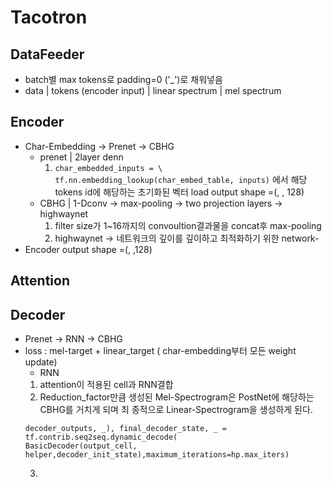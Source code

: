 # Tacotron

## DataFeeder 
- batch별 max tokens로 padding=0 ('_')로 채워넣음
- data
| tokens (encoder input) 
| linear spectrum
| mel spectrum



## Encoder

- Char-Embedding -> Prenet -> CBHG  
	- prenet | 2layer denn
		1. ``char_embedded_inputs = \
	tf.nn.embedding_lookup(char_embed_table, inputs)`` 에서 해당 tokens id에 해당하는 초기화된 벡터 load 
	output shape =(, , 128)
	- CBHG |  1-Dconv -> max-pooling ->  two projection layers ->  highwaynet 
		1. filter size가 1~16까지의 convoultion결과물을 concat후 max-pooling
		2. highwaynet -> 네트워크의 깊이를 깊이하고 최적화하기 위한 network-
- Encoder output shape =(, ,128)

## Attention

## Decoder

- Prenet -> RNN -> CBHG 
- loss : mel-target + linear_target ( char-embedding부터 모든 weight update)
	- RNN
	1. attention이 적용된 cell과 RNN결합
	2. Reduction_factor만큼 생성된  Mel-Spectrogram은 PostNet에 해당하는 CBHG를 거치게 되며 최	 종적으로 Linear-Spectrogram을 생성하게 된다.
	```
	decoder_outputs, _), final_decoder_state, _ =  tf.contrib.seq2seq.dynamic_decode(
	BasicDecoder(output_cell, helper,decoder_init_state),maximum_iterations=hp.max_iters)
	```
	3. 
	


